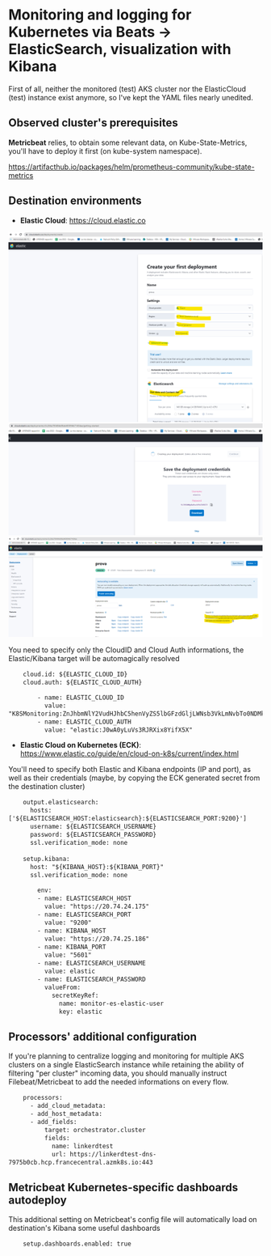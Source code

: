 # Monitoring and logging for Kubernetes via Beats -> ElasticSearch, visualization with Kibana

First of all, neither the monitored (test) AKS cluster nor the ElasticCloud (test) instance exist anymore, so I've kept the YAML files nearly unedited.

## Observed cluster's prerequisites

**Metricbeat** relies, to obtain some relevant data, on Kube-State-Metrics, you'll have to deploy it first (on kube-system namespace).

https://artifacthub.io/packages/helm/prometheus-community/kube-state-metrics

## Destination environments

- **Elastic Cloud**: https://cloud.elastic.co

![ElasticCloud: choose where and how for your deployment](elasticcloud-00-create-deploy.png)
![ElasticCloud: write down your root creds](elasticcloud-01-create-new-env-get-passwords.png)
![ElasticCloud: take note of your CloudID](elasticcloud-02-cloudid.png)

You need to specify only the CloudID and Cloud Auth informations, the Elastic/Kibana target will be automagically resolved

```
    cloud.id: ${ELASTIC_CLOUD_ID}
    cloud.auth: ${ELASTIC_CLOUD_AUTH}
```
```
        - name: ELASTIC_CLOUD_ID
          value: "K8SMonitoring:ZnJhbmNlY2VudHJhbC5henVyZS5lbGFzdGljLWNsb3VkLmNvbTo0NDMkNWRhMmJmMzY3Y2JhNDgwN2E3ZjI4NGI3YTI2ODA4YjYkODg4ZjI3YTQzNjc1NDk1ZTg1YmYxNGIxNTgwYzIwZDg="
        - name: ELASTIC_CLOUD_AUTH
          value: "elastic:J0wA0yLuVs3RJRXix8YifX5X"
```

- **Elastic Cloud on Kubernetes (ECK)**: https://www.elastic.co/guide/en/cloud-on-k8s/current/index.html

You'll need to specify both Elastic and Kibana endpoints (IP and port), as well as their credentials (maybe, by copying the ECK generated secret from the destination cluster)

```
    output.elasticsearch:
      hosts: ['${ELASTICSEARCH_HOST:elasticsearch}:${ELASTICSEARCH_PORT:9200}']
      username: ${ELASTICSEARCH_USERNAME}
      password: ${ELASTICSEARCH_PASSWORD}
      ssl.verification_mode: none

    setup.kibana:
      host: "${KIBANA_HOST}:${KIBANA_PORT}"
      ssl.verification_mode: none
```

```
        env:
        - name: ELASTICSEARCH_HOST
          value: "https://20.74.24.175"
        - name: ELASTICSEARCH_PORT
          value: "9200"
        - name: KIBANA_HOST
          value: "https://20.74.25.186"
        - name: KIBANA_PORT
          value: "5601"
        - name: ELASTICSEARCH_USERNAME
          value: elastic
        - name: ELASTICSEARCH_PASSWORD
          valueFrom:
            secretKeyRef:
              name: monitor-es-elastic-user
              key: elastic
```

## Processors' additional configuration

If you're planning to centralize logging and monitoring for multiple AKS clusters on a single ElasticSearch instance while retaining the ability of filtering "per cluster" incoming data, you should manually instruct Filebeat/Metricbeat to add the needed informations on every flow.

```
    processors:
      - add_cloud_metadata:
      - add_host_metadata:
      - add_fields:
          target: orchestrator.cluster
          fields:
            name: linkerdtest
            url: https://linkerdtest-dns-7975b0cb.hcp.francecentral.azmk8s.io:443
```

## Metricbeat Kubernetes-specific dashboards autodeploy

This additional setting on Metricbeat's config file will automatically load on destination's Kibana some useful dashboards

```
    setup.dashboards.enabled: true
```
